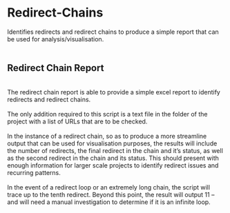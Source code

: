 # Redirect-Chains
Identifies redirects and redirect chains to produce a simple report that can be used for analysis/visualisation. 
<br>
<br>
## **Redirect Chain Report**
<br>
The redirect chain report is able to provide a simple excel report to identify redirects and redirect chains.
<br><br>
The only addition required to this script is a text file in the folder of the project with a list of URLs that are to be checked.
<br><br>
In the instance of a redirect chain, so as to produce a more streamline output that can be used for visualisation purposes, the results will include the number of redirects, the final redirect in the chain and it’s status, as well as the second redirect in the chain and its status. This should present with enough information for larger scale projects to identify redirect issues and recurring patterns.
<br><br>
In the event of a redirect loop or an extremely long chain, the script will trace up to the tenth redirect. Beyond this point, the result will output 11 – and will need a manual investigation to determine if it is an infinite loop. 

  

